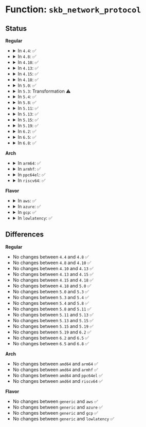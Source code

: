 # Function: <code>skb_network_protocol</code>

## Status
<b>Regular</b>
<ul>
<li>
<details>
<summary>In <code>4.4</code>: ✅</summary>

```c
__be16 skb_network_protocol(struct sk_buff *skb, int *depth);
```

**Collision:** Unique Global

**Inline:** No

**Transformation:** False

**Instances:**

```
In net/core/dev.c (ffffffff8171c010)
Location: net/core/dev.c:2473
Inline: False
Direct callers:
  - net/core/skbuff.c:skb_segment
  - net/core/dev.c:skb_mac_gso_segment
  - net/core/dev.c:netif_skb_features
```
**Symbols:**

```
ffffffff8171c010-ffffffff8171c136: skb_network_protocol (STB_GLOBAL)
```
</details>
</li>
<li>
<details>
<summary>In <code>4.8</code>: ✅</summary>

```c
__be16 skb_network_protocol(struct sk_buff *skb, int *depth);
```

**Collision:** Unique Global

**Inline:** No

**Transformation:** False

**Instances:**

```
In net/core/dev.c (ffffffff817848b0)
Location: net/core/dev.c:2630
Inline: False
Direct callers:
  - net/core/skbuff.c:skb_segment
  - net/core/dev.c:netif_skb_features
  - net/core/dev.c:skb_mac_gso_segment
```
**Symbols:**

```
ffffffff817848b0-ffffffff817849d6: skb_network_protocol (STB_GLOBAL)
```
</details>
</li>
<li>
<details>
<summary>In <code>4.10</code>: ✅</summary>

```c
__be16 skb_network_protocol(struct sk_buff *skb, int *depth);
```

**Collision:** Unique Global

**Inline:** No

**Transformation:** False

**Instances:**

```
In net/core/dev.c (ffffffff817b1ef0)
Location: net/core/dev.c:2627
Inline: False
Direct callers:
  - net/core/skbuff.c:skb_segment
  - net/core/dev.c:netif_skb_features
  - net/core/dev.c:skb_mac_gso_segment
```
**Symbols:**

```
ffffffff817b1ef0-ffffffff817b200d: skb_network_protocol (STB_GLOBAL)
```
</details>
</li>
<li>
<details>
<summary>In <code>4.13</code>: ✅</summary>

```c
__be16 skb_network_protocol(struct sk_buff *skb, int *depth);
```

**Collision:** Unique Global

**Inline:** No

**Transformation:** False

**Instances:**

```
In net/core/dev.c (ffffffff817cf6d0)
Location: net/core/dev.c:2684
Inline: False
Direct callers:
  - net/core/skbuff.c:skb_segment
  - net/core/dev.c:netif_skb_features
  - net/core/dev.c:skb_mac_gso_segment
```
**Symbols:**

```
ffffffff817cf6d0-ffffffff817cf7e3: skb_network_protocol (STB_GLOBAL)
```
</details>
</li>
<li>
<details>
<summary>In <code>4.15</code>: ✅</summary>

```c
__be16 skb_network_protocol(struct sk_buff *skb, int *depth);
```

**Collision:** Unique Global

**Inline:** No

**Transformation:** False

**Instances:**

```
In net/core/dev.c (ffffffff81849010)
Location: net/core/dev.c:2711
Inline: False
Direct callers:
  - net/core/skbuff.c:skb_segment
  - net/core/dev.c:netif_skb_features
  - net/core/dev.c:skb_mac_gso_segment
```
**Symbols:**

```
ffffffff81849010-ffffffff81849119: skb_network_protocol (STB_GLOBAL)
```
</details>
</li>
<li>
<details>
<summary>In <code>4.18</code>: ✅</summary>

```c
__be16 skb_network_protocol(struct sk_buff *skb, int *depth);
```

**Collision:** Unique Global

**Inline:** No

**Transformation:** False

**Instances:**

```
In net/core/dev.c (ffffffff81892fe0)
Location: net/core/dev.c:2753
Inline: False
Direct callers:
  - net/core/skbuff.c:skb_segment
  - net/core/dev.c:netif_skb_features
  - net/core/dev.c:skb_mac_gso_segment
```
**Symbols:**

```
ffffffff81892fe0-ffffffff818930e2: skb_network_protocol (STB_GLOBAL)
```
</details>
</li>
<li>
<details>
<summary>In <code>5.0</code>: ✅</summary>

```c
__be16 skb_network_protocol(struct sk_buff *skb, int *depth);
```

**Collision:** Unique Global

**Inline:** No

**Transformation:** False

**Instances:**

```
In net/core/dev.c (ffffffff818b3a50)
Location: net/core/dev.c:2990
Inline: False
Direct callers:
  - net/core/skbuff.c:skb_segment
  - net/core/dev.c:netif_skb_features
  - net/core/dev.c:skb_mac_gso_segment
```
**Symbols:**

```
ffffffff818b3a50-ffffffff818b3b43: skb_network_protocol (STB_GLOBAL)
```
</details>
</li>
<li>
<details>
<summary>In <code>5.3</code>: Transformation ⚠️</summary>

```c
__be16 skb_network_protocol(struct sk_buff *skb, int *depth);
```

**Collision:** Unique Global

**Inline:** No

**Transformation:** True

**Instances:**

```
In net/core/dev.c (0)
Location: net/core/dev.c:2998
Inline: False
Direct callers:
  - net/core/skbuff.c:skb_segment
  - net/core/dev.c:netif_skb_features
  - net/core/dev.c:skb_mac_gso_segment
```
**Symbols:**

```
ffffffff819073e1-ffffffff819073f6: skb_network_protocol.cold (STB_LOCAL)
ffffffff819002e0-ffffffff819003d9: skb_network_protocol (STB_GLOBAL)
```
</details>
</li>
<li>
<details>
<summary>In <code>5.4</code>: ✅</summary>

```c
__be16 skb_network_protocol(struct sk_buff *skb, int *depth);
```

**Collision:** Unique Global

**Inline:** No

**Transformation:** False

**Instances:**

```
In net/core/dev.c (ffffffff81932600)
Location: net/core/dev.c:2916
Inline: False
Direct callers:
  - net/core/skbuff.c:skb_segment
  - net/core/dev.c:netif_skb_features
  - net/core/dev.c:skb_mac_gso_segment
```
**Symbols:**

```
ffffffff81932600-ffffffff81932703: skb_network_protocol (STB_GLOBAL)
```
</details>
</li>
<li>
<details>
<summary>In <code>5.8</code>: ✅</summary>

```c
__be16 skb_network_protocol(struct sk_buff *skb, int *depth);
```

**Collision:** Unique Global

**Inline:** No

**Transformation:** False

**Instances:**

```
In net/core/dev.c (ffffffff81a075a0)
Location: net/core/dev.c:3274
Inline: False
Direct callers:
  - net/core/skbuff.c:skb_segment
  - net/core/dev.c:harmonize_features
  - net/core/dev.c:skb_mac_gso_segment
```
**Symbols:**

```
ffffffff81a075a0-ffffffff81a076f0: skb_network_protocol (STB_GLOBAL)
```
</details>
</li>
<li>
<details>
<summary>In <code>5.11</code>: ✅</summary>

```c
__be16 skb_network_protocol(struct sk_buff *skb, int *depth);
```

**Collision:** Unique Global

**Inline:** No

**Transformation:** False

**Instances:**

```
In net/core/dev.c (ffffffff81a08c20)
Location: net/core/dev.c:3299
Inline: False
Direct callers:
  - net/core/skbuff.c:skb_segment
  - net/core/dev.c:harmonize_features
  - net/core/dev.c:skb_mac_gso_segment
```
**Symbols:**

```
ffffffff81a08c20-ffffffff81a08d70: skb_network_protocol (STB_GLOBAL)
```
</details>
</li>
<li>
<details>
<summary>In <code>5.13</code>: ✅</summary>

```c
__be16 skb_network_protocol(struct sk_buff *skb, int *depth);
```

**Collision:** Unique Global

**Inline:** No

**Transformation:** False

**Instances:**

```
In net/core/dev.c (ffffffff819ef5c0)
Location: net/core/dev.c:3367
Inline: False
Direct callers:
  - net/core/skbuff.c:skb_segment
  - net/core/dev.c:netif_skb_features
  - net/core/dev.c:skb_mac_gso_segment
```
**Symbols:**

```
ffffffff819ef5c0-ffffffff819ef702: skb_network_protocol (STB_GLOBAL)
```
</details>
</li>
<li>
<details>
<summary>In <code>5.15</code>: ✅</summary>

```c
__be16 skb_network_protocol(struct sk_buff *skb, int *depth);
```

**Collision:** Unique Global

**Inline:** No

**Transformation:** False

**Instances:**

```
In net/core/dev.c (ffffffff81aa09e0)
Location: net/core/dev.c:3294
Inline: False
Direct callers:
  - net/core/skbuff.c:skb_segment
  - net/core/dev.c:netif_skb_features
  - net/core/dev.c:skb_mac_gso_segment
```
**Symbols:**

```
ffffffff81aa09e0-ffffffff81aa0b22: skb_network_protocol (STB_GLOBAL)
```
</details>
</li>
<li>
<details>
<summary>In <code>5.19</code>: ✅</summary>

```c
__be16 skb_network_protocol(struct sk_buff *skb, int *depth);
```

**Collision:** Unique Global

**Inline:** No

**Transformation:** False

**Instances:**

```
In net/core/dev.c (ffffffff81c18a50)
Location: net/core/dev.c:3335
Inline: False
Direct callers:
  - net/core/skbuff.c:skb_segment
  - net/core/dev.c:netif_skb_features
  - net/core/gro.c:skb_mac_gso_segment
```
**Symbols:**

```
ffffffff81c18a50-ffffffff81c18ba8: skb_network_protocol (STB_GLOBAL)
```
</details>
</li>
<li>
<details>
<summary>In <code>6.2</code>: ✅</summary>

```c
__be16 skb_network_protocol(struct sk_buff *skb, int *depth);
```

**Collision:** Unique Global

**Inline:** No

**Transformation:** False

**Instances:**

```
In net/core/dev.c (ffffffff81dc9a10)
Location: net/core/dev.c:3322
Inline: False
Direct callers:
  - net/core/skbuff.c:skb_segment
  - net/core/dev.c:netif_skb_features
  - net/core/gro.c:skb_mac_gso_segment
```
**Symbols:**

```
ffffffff81dc9a10-ffffffff81dc9b68: skb_network_protocol (STB_GLOBAL)
```
</details>
</li>
<li>
<details>
<summary>In <code>6.5</code>: ✅</summary>

```c
__be16 skb_network_protocol(struct sk_buff *skb, int *depth);
```

**Collision:** Unique Global

**Inline:** No

**Transformation:** False

**Instances:**

```
In net/core/dev.c (ffffffff81e3a530)
Location: net/core/dev.c:3350
Inline: False
Direct callers:
  - net/core/skbuff.c:skb_segment
  - net/core/dev.c:netif_skb_features
  - net/core/gso.c:skb_mac_gso_segment
```
**Symbols:**

```
ffffffff81e3a530-ffffffff81e3a6d7: skb_network_protocol (STB_GLOBAL)
```
</details>
</li>
<li>
<details>
<summary>In <code>6.8</code>: ✅</summary>

```c
__be16 skb_network_protocol(struct sk_buff *skb, int *depth);
```

**Collision:** Unique Global

**Inline:** No

**Transformation:** False

**Instances:**

```
In net/core/dev.c (ffffffff81ef88c0)
Location: net/core/dev.c:3357
Inline: False
Direct callers:
  - net/core/skbuff.c:skb_segment
  - net/core/dev.c:netif_skb_features
  - net/core/gso.c:skb_mac_gso_segment
```
**Symbols:**

```
ffffffff81ef88c0-ffffffff81ef8a67: skb_network_protocol (STB_GLOBAL)
```
</details>
</li>
</ul>
<b>Arch</b>
<ul>
<li>
<details>
<summary>In <code>arm64</code>: ✅</summary>

```c
__be16 skb_network_protocol(struct sk_buff *skb, int *depth);
```

**Collision:** Unique Global

**Inline:** No

**Transformation:** False

**Instances:**

```
In net/core/dev.c (ffff800010bd0640)
Location: net/core/dev.c:2916
Inline: False
Direct callers:
  - net/core/skbuff.c:skb_segment
  - net/core/dev.c:netif_skb_features
  - net/core/dev.c:skb_mac_gso_segment
```
**Symbols:**

```
ffff800010bd0640-ffff800010bd0774: skb_network_protocol (STB_GLOBAL)
```
</details>
</li>
<li>
<details>
<summary>In <code>armhf</code>: ✅</summary>

```c
__be16 skb_network_protocol(struct sk_buff *skb, int *depth);
```

**Collision:** Unique Global

**Inline:** No

**Transformation:** False

**Instances:**

```
In net/core/dev.c (c0ceb178)
Location: net/core/dev.c:2916
Inline: False
Direct callers:
  - net/core/skbuff.c:skb_segment
  - net/core/dev.c:netif_skb_features
  - net/core/dev.c:skb_mac_gso_segment
```
**Symbols:**

```
c0ceb178-c0ceb2ac: skb_network_protocol (STB_GLOBAL)
```
</details>
</li>
<li>
<details>
<summary>In <code>ppc64el</code>: ✅</summary>

```c
__be16 skb_network_protocol(struct sk_buff *skb, int *depth);
```

**Collision:** Unique Global

**Inline:** No

**Transformation:** False

**Instances:**

```
In net/core/dev.c (c000000000cae420)
Location: net/core/dev.c:2916
Inline: False
Direct callers:
  - net/core/skbuff.c:skb_segment
  - net/core/dev.c:netif_skb_features
  - net/core/dev.c:skb_mac_gso_segment
```
**Symbols:**

```
c000000000cae420-c000000000cae62c: skb_network_protocol (STB_GLOBAL)
```
</details>
</li>
<li>
<details>
<summary>In <code>riscv64</code>: ✅</summary>

```c
__be16 skb_network_protocol(struct sk_buff *skb, int *depth);
```

**Collision:** Unique Global

**Inline:** No

**Transformation:** False

**Instances:**

```
In net/core/dev.c (ffffffe00075ade2)
Location: net/core/dev.c:2916
Inline: False
Direct callers:
  - net/core/skbuff.c:skb_segment
  - net/core/dev.c:netif_skb_features
  - net/core/dev.c:skb_mac_gso_segment
```
**Symbols:**

```
ffffffe00075ade2-ffffffe00075aef4: skb_network_protocol (STB_GLOBAL)
```
</details>
</li>
</ul>
<b>Flavor</b>
<ul>
<li>
<details>
<summary>In <code>aws</code>: ✅</summary>

```c
__be16 skb_network_protocol(struct sk_buff *skb, int *depth);
```

**Collision:** Unique Global

**Inline:** No

**Transformation:** False

**Instances:**

```
In net/core/dev.c (ffffffff818d2600)
Location: net/core/dev.c:2916
Inline: False
Direct callers:
  - net/core/skbuff.c:skb_segment
  - net/core/dev.c:netif_skb_features
  - net/core/dev.c:skb_mac_gso_segment
```
**Symbols:**

```
ffffffff818d2600-ffffffff818d2703: skb_network_protocol (STB_GLOBAL)
```
</details>
</li>
<li>
<details>
<summary>In <code>azure</code>: ✅</summary>

```c
__be16 skb_network_protocol(struct sk_buff *skb, int *depth);
```

**Collision:** Unique Global

**Inline:** No

**Transformation:** False

**Instances:**

```
In net/core/dev.c (ffffffff8188c490)
Location: net/core/dev.c:2916
Inline: False
Direct callers:
  - net/core/skbuff.c:skb_segment
  - net/core/dev.c:netif_skb_features
  - net/core/dev.c:skb_mac_gso_segment
```
**Symbols:**

```
ffffffff8188c490-ffffffff8188c593: skb_network_protocol (STB_GLOBAL)
```
</details>
</li>
<li>
<details>
<summary>In <code>gcp</code>: ✅</summary>

```c
__be16 skb_network_protocol(struct sk_buff *skb, int *depth);
```

**Collision:** Unique Global

**Inline:** No

**Transformation:** False

**Instances:**

```
In net/core/dev.c (ffffffff81923600)
Location: net/core/dev.c:2916
Inline: False
Direct callers:
  - net/core/skbuff.c:skb_segment
  - net/core/dev.c:netif_skb_features
  - net/core/dev.c:skb_mac_gso_segment
```
**Symbols:**

```
ffffffff81923600-ffffffff81923703: skb_network_protocol (STB_GLOBAL)
```
</details>
</li>
<li>
<details>
<summary>In <code>lowlatency</code>: ✅</summary>

```c
__be16 skb_network_protocol(struct sk_buff *skb, int *depth);
```

**Collision:** Unique Global

**Inline:** No

**Transformation:** False

**Instances:**

```
In net/core/dev.c (ffffffff81944a50)
Location: net/core/dev.c:2916
Inline: False
Direct callers:
  - net/core/skbuff.c:skb_segment
  - net/core/dev.c:netif_skb_features
  - net/core/dev.c:skb_mac_gso_segment
```
**Symbols:**

```
ffffffff81944a50-ffffffff81944b53: skb_network_protocol (STB_GLOBAL)
```
</details>
</li>
</ul>

## Differences
<b>Regular</b>
<ul>
<li>
No changes between <code>4.4</code> and <code>4.8</code> ✅
</li>
<li>
No changes between <code>4.8</code> and <code>4.10</code> ✅
</li>
<li>
No changes between <code>4.10</code> and <code>4.13</code> ✅
</li>
<li>
No changes between <code>4.13</code> and <code>4.15</code> ✅
</li>
<li>
No changes between <code>4.15</code> and <code>4.18</code> ✅
</li>
<li>
No changes between <code>4.18</code> and <code>5.0</code> ✅
</li>
<li>
No changes between <code>5.0</code> and <code>5.3</code> ✅
</li>
<li>
No changes between <code>5.3</code> and <code>5.4</code> ✅
</li>
<li>
No changes between <code>5.4</code> and <code>5.8</code> ✅
</li>
<li>
No changes between <code>5.8</code> and <code>5.11</code> ✅
</li>
<li>
No changes between <code>5.11</code> and <code>5.13</code> ✅
</li>
<li>
No changes between <code>5.13</code> and <code>5.15</code> ✅
</li>
<li>
No changes between <code>5.15</code> and <code>5.19</code> ✅
</li>
<li>
No changes between <code>5.19</code> and <code>6.2</code> ✅
</li>
<li>
No changes between <code>6.2</code> and <code>6.5</code> ✅
</li>
<li>
No changes between <code>6.5</code> and <code>6.8</code> ✅
</li>
</ul>
<b>Arch</b>
<ul>
<li>
No changes between <code>amd64</code> and <code>arm64</code> ✅
</li>
<li>
No changes between <code>amd64</code> and <code>armhf</code> ✅
</li>
<li>
No changes between <code>amd64</code> and <code>ppc64el</code> ✅
</li>
<li>
No changes between <code>amd64</code> and <code>riscv64</code> ✅
</li>
</ul>
<b>Flavor</b>
<ul>
<li>
No changes between <code>generic</code> and <code>aws</code> ✅
</li>
<li>
No changes between <code>generic</code> and <code>azure</code> ✅
</li>
<li>
No changes between <code>generic</code> and <code>gcp</code> ✅
</li>
<li>
No changes between <code>generic</code> and <code>lowlatency</code> ✅
</li>
</ul>
